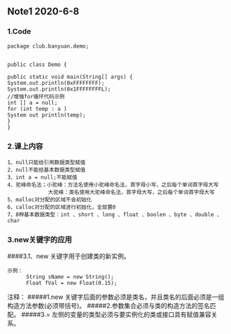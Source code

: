 ## Note1 2020-6-8
### 1.Code
    package club.banyuan.demo;


    public class Demo {

    public static void main(String[] args) {
    System.out.println(0xFFFFFFFF);
    System.out.println(0x1FFFFFFFFL);
    //增强for循环代码示例
    int [] a = null;
    for (int temp : a )
    System out println(temp); 
    }
    }
    
### 2.课上内容    
    1、null只能给引用数据类型赋值
    2、null不能给基本数据类型赋值
    3、int a = null;不能赋值
    4、驼峰命名法；小驼峰：方法名使用小驼峰命名法，首字母小写，之后每个单词首字母大写
                 大驼峰：类名使用大驼峰命名法，首字母大写，之后每个单词首字母大写
    5、malloc对分配的区域不会初始化
    6、calloc对分配的区域进行初始化，全部置0
    7、8种基本数据类型：int 、short 、long 、float 、boolen 、byte 、double 、char

### 3.new关键字的应用
####3.1、new 关键字用于创建类的新实例。
    
    示例：
          String sName = new String();
          Float fVal = new Float(0.15);
    
注释：
 #####1.new 关键字后面的参数必须是类名，并且类名的后面必须是一组构造方法参数(必须带括号)。
 #####2.参数集合必须与类的构造方法的签名匹配。
 #####3.= 左侧的变量的类型必须与要实例化的类或接口具有赋值兼容关系。